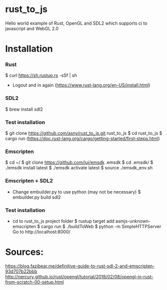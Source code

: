 # rust_to_js
Hello world example of Rust, OpenGL and SDL2 which supports ci to javascript and WebGL 2.0

# Installation
### Rust
$ curl https://sh.rustup.rs -sSf | sh
- Logout and in again
(https://www.rust-lang.org/en-US/install.html)

### SDL2
$ brew install sdl2

### Test installation
$ git clone https://github.com/asny/rust_to_js.git rust_to_js
$ cd rust_to_js
$ cargo run
(https://doc.rust-lang.org/cargo/getting-started/first-steps.html)

### Emscripten
$ cd ~/
$ git clone https://github.com/juj/emsdk .emsdk
$ cd .emsdk/
$ ./emsdk install latest
$ ./emsdk activate latest
$ source ./emsdk_env.sh

### Emscripten + SDL2
- Change embuilder.py to use python (may not be necessary)
$ embuilder.py build sdl2

### Test installation
- cd to rust_to_js project folder
$ rustup target add asmjs-unknown-emscripten
$ cargo run
$ ./buildToWeb
$ python -m SimpleHTTPServer
Go to http://localhost:8000/

# Sources:
https://blog.fazibear.me/definitive-guide-to-rust-sdl-2-and-emscripten-93d707b22bbb
http://nercury.github.io/rust/opengl/tutorial/2018/02/08/opengl-in-rust-from-scratch-00-setup.html
